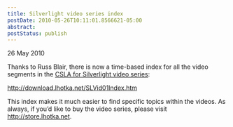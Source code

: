 ```yaml
---
title: Silverlight video series index
postDate: 2010-05-26T10:11:01.8566621-05:00
abstract: 
postStatus: publish
---
```

26 May 2010

Thanks to Russ Blair, there is now a time-based index for all the video segments in the [CSLA for Silverlight video series](http://download.lhotka.net/Default.aspx?t=SLVid01):

http://download.lhotka.net/SLVid01Index.htm

This index makes it much easier to find specific topics within the videos. As always, if you’d like to buy the video series, please visit http://store.lhotka.net.
